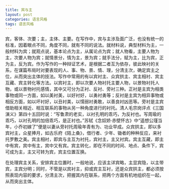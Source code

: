 ```yaml
---
title: 宾与主
layout: post
categories: 语言风格
tags: 语言风格
---
```


宾，客体、次要；主，主体、主要。在写作中，宾与主涉及面广泛，也没有统一的标准，因着眼点不同，角度不同，就有不同的说法。就材料说，典型材料为主，一般材料为宾；就观点说，基本论点为主，从属论点为宾；就人物看，主要人物为主，次要人物为宾；就情景分，情为主，景为宾；就手法分，赋为主，比为宾，正为主，反为宾。作为写作的一种辩证艺术，是根据二者互为依存，彼此映衬的关系，在谋篇布局时对要表现的人、事、物、景、情、理，分清主次，确定宾主之位，从而突出主体的技法。写作中常用的有以宾衬主、众宾拱主、宾主相衬、宾主互藏、宾主转化等方法。以宾衬主，即以次要人物衬托主要人物，以景物衬托人物，或以景物衬托感情，其中又可分为正衬、反衬、旁衬三种。正衬是主宾为相类事物或同一方面，如以美衬美，以好衬好，以勇衬勇等；反衬是主宾为相异事物或相反方面，如以坏衬好，以丑衬美，以懦弱衬勇敢，以善良衬凶恶等。旁衬是主宾借助相关相近、相互联系的事物从另一种角度进行的衬托。清人毛宗岗评点《三国演义》第四十五回时说：“写鲁肃的老实，以衬孔明的乖巧，为反衬也。写周瑜的乖巧，以衬孔明的加倍乖巧，是正衬也。”苏轼《念奴娇·赤壁怀古》中“遥想公瑾当年，小乔初嫁了”便是以妻从旁衬托周瑜年青有为、功业早成。众宾拱主，即以多宾衬主，众星捧月，如古乐府《陌上桑》，借行者、少年、锄者的种种反应，来衬托罗敷之美。宾主相衬，即宾与主互为衬托，宾衬主，主又衬宾。宾主互藏，即主中有宾，宾中有主，宾中又有宾。宾主转化，即在不同的时间、地点、条件下，宾可成为主，主又可转为宾，宾主位置互换。

在处理宾主关系，安排宾主位置时，一般地说，应该主详宾略，主显宾隐，以主带宾，主宾分明；同时，不管是以宾衬主，抑或宾主互衬，还是众宾拱主，都必须按照表现内容的要求，分清主次，把握其内在联系，把两个方面有机地组织在一起，从而突出主体。 